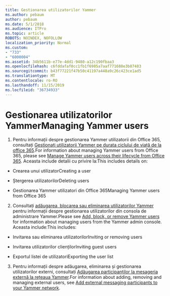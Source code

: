 ```yaml
---
title: Gestionarea utilizatorilor Yammer
ms.author: pebaum
author: pebaum
ms.date: 5/1/2018
ms.audience: ITPro
ms.topic: article
ROBOTS: NOINDEX, NOFOLLOW
localization_priority: Normal
ms.custom:
- "733"
- "6000004"
ms.assetid: 34b5611b-e77e-4dd1-9480-a12c190fbaa3
ms.openlocfilehash: c6fddafaf0cc1fb1f6985a7aaf771688e3b87483
ms.sourcegitcommit: b43f77221f47b50c41197a448a9c26c423ce1ad5
ms.translationtype: MT
ms.contentlocale: ro-RO
ms.lasthandoff: 11/15/2019
ms.locfileid: "36734933"
---
```

# <a name="managing-yammer-users"></a><span data-ttu-id="fdd87-102">Gestionarea utilizatorilor Yammer</span><span class="sxs-lookup"><span data-stu-id="fdd87-102">Managing Yammer users</span></span>

1. <span data-ttu-id="fdd87-103">Pentru informații despre gestionarea Yammer utilizatorii din Office 365, consultați [Gestionați utilizatorii Yammer pe durata ciclului de viață de la office 365](https://docs.microsoft.com/yammer/manage-yammer-users/manage-users-across-their-lifecycle).</span><span class="sxs-lookup"><span data-stu-id="fdd87-103">For information about managing Yammer users from Office 365, please see [Manage Yammer users across their lifecycle from Office 365](https://docs.microsoft.com/yammer/manage-yammer-users/manage-users-across-their-lifecycle).</span></span> <span data-ttu-id="fdd87-104">Aceasta include detalii cu privire la:</span><span class="sxs-lookup"><span data-stu-id="fdd87-104">This includes details on:</span></span>

  - <span data-ttu-id="fdd87-105">Crearea unui utilizator</span><span class="sxs-lookup"><span data-stu-id="fdd87-105">Creating a user</span></span>

  - <span data-ttu-id="fdd87-106">Ștergerea utilizatorilor</span><span class="sxs-lookup"><span data-stu-id="fdd87-106">Deleting users</span></span>

  - <span data-ttu-id="fdd87-107">Gestionarea Yammer utilizatori din Office 365</span><span class="sxs-lookup"><span data-stu-id="fdd87-107">Managing Yammer users from Office 365</span></span>

2. <span data-ttu-id="fdd87-108">Consultați [adăugarea, blocarea sau eliminarea utilizatorilor Yammer](http://alchemyportal.azurewebsites.net/Rule/ManageYammer%20users%20across%20their%20lifecycle%20from%20Office%20365) pentru informații despre gestionarea utilizatorilor din consola de administrare Yammer.</span><span class="sxs-lookup"><span data-stu-id="fdd87-108">Please see [Add, block, or remove Yammer users](http://alchemyportal.azurewebsites.net/Rule/ManageYammer%20users%20across%20their%20lifecycle%20from%20Office%20365) for information about managing users from the Yammer admin console.</span></span> <span data-ttu-id="fdd87-109">Aceasta include:</span><span class="sxs-lookup"><span data-stu-id="fdd87-109">This includes:</span></span>

  - <span data-ttu-id="fdd87-110">Invitarea sau eliminarea utilizatorilor</span><span class="sxs-lookup"><span data-stu-id="fdd87-110">Inviting or removing users</span></span>

  - <span data-ttu-id="fdd87-111">Invitarea utilizatorilor clienților</span><span class="sxs-lookup"><span data-stu-id="fdd87-111">Inviting guest users</span></span>

  - <span data-ttu-id="fdd87-112">Exportul listei de utilizatori</span><span class="sxs-lookup"><span data-stu-id="fdd87-112">Exporting the user list</span></span>

3. <span data-ttu-id="fdd87-113">Pentru informații despre adăugarea, eliminarea și gestionarea utilizatorilor externi, consultați [Adăugarea participanților la mesageria externă la rețeaua Yammer](https://docs.microsoft.com/yammer/work-with-external-users/add-external-participants).</span><span class="sxs-lookup"><span data-stu-id="fdd87-113">For information about adding, removing and managing external users, see [Add external messaging participants to your Yammer network](https://docs.microsoft.com/yammer/work-with-external-users/add-external-participants).</span></span>
